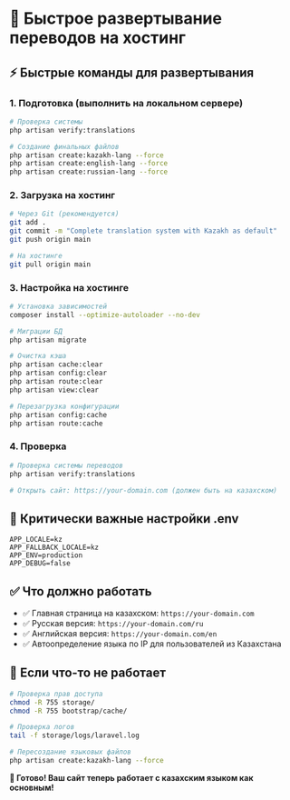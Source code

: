 # 🚀 Быстрое развертывание переводов на хостинг

## ⚡ Быстрые команды для развертывания

### 1. Подготовка (выполнить на локальном сервере)
```bash
# Проверка системы
php artisan verify:translations

# Создание финальных файлов
php artisan create:kazakh-lang --force
php artisan create:english-lang --force
php artisan create:russian-lang --force
```

### 2. Загрузка на хостинг
```bash
# Через Git (рекомендуется)
git add .
git commit -m "Complete translation system with Kazakh as default"
git push origin main

# На хостинге
git pull origin main
```

### 3. Настройка на хостинге
```bash
# Установка зависимостей
composer install --optimize-autoloader --no-dev

# Миграции БД
php artisan migrate

# Очистка кэша
php artisan cache:clear
php artisan config:clear
php artisan route:clear
php artisan view:clear

# Перезагрузка конфигурации
php artisan config:cache
php artisan route:cache
```

### 4. Проверка
```bash
# Проверка системы переводов
php artisan verify:translations

# Открыть сайт: https://your-domain.com (должен быть на казахском)
```

## 🔧 Критически важные настройки .env

```env
APP_LOCALE=kz
APP_FALLBACK_LOCALE=kz
APP_ENV=production
APP_DEBUG=false
```

## ✅ Что должно работать

- ✅ Главная страница на казахском: `https://your-domain.com`
- ✅ Русская версия: `https://your-domain.com/ru`
- ✅ Английская версия: `https://your-domain.com/en`
- ✅ Автоопределение языка по IP для пользователей из Казахстана

## 🚨 Если что-то не работает

```bash
# Проверка прав доступа
chmod -R 755 storage/
chmod -R 755 bootstrap/cache/

# Проверка логов
tail -f storage/logs/laravel.log

# Пересоздание языковых файлов
php artisan create:kazakh-lang --force
```

**🎯 Готово! Ваш сайт теперь работает с казахским языком как основным!**
